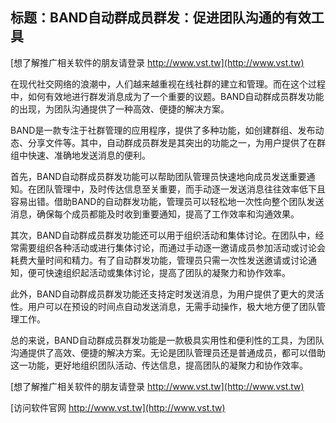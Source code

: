 ## **标题：BAND自动群成员群发：促进团队沟通的有效工具**

[想了解推广相关软件的朋友请登录 http://www.vst.tw](http://www.vst.tw)

在现代社交网络的浪潮中，人们越来越重视在线社群的建立和管理。而在这个过程中，如何有效地进行群发消息成为了一个重要的议题。BAND自动群成员群发功能的出现，为团队沟通提供了一种高效、便捷的解决方案。

BAND是一款专注于社群管理的应用程序，提供了多种功能，如创建群组、发布动态、分享文件等。其中，自动群成员群发是其突出的功能之一，为用户提供了在群组中快速、准确地发送消息的便利。

首先，BAND自动群成员群发功能可以帮助团队管理员快速地向成员发送重要通知。在团队管理中，及时传达信息至关重要，而手动逐一发送消息往往效率低下且容易出错。借助BAND的自动群发功能，管理员可以轻松地一次性向整个团队发送消息，确保每个成员都能及时收到重要通知，提高了工作效率和沟通效果。

其次，BAND自动群成员群发功能还可以用于组织活动和集体讨论。在团队中，经常需要组织各种活动或进行集体讨论，而通过手动逐一邀请成员参加活动或讨论会耗费大量时间和精力。有了自动群发功能，管理员只需一次性发送邀请或讨论通知，便可快速组织起活动或集体讨论，提高了团队的凝聚力和协作效率。

此外，BAND自动群成员群发功能还支持定时发送消息，为用户提供了更大的灵活性。用户可以在预设的时间点自动发送消息，无需手动操作，极大地方便了团队管理工作。

总的来说，BAND自动群成员群发功能是一款极具实用性和便利性的工具，为团队沟通提供了高效、便捷的解决方案。无论是团队管理员还是普通成员，都可以借助这一功能，更好地组织团队活动、传达信息，提高团队的凝聚力和协作效率。

[想了解推广相关软件的朋友请登录 http://www.vst.tw](http://www.vst.tw)


[访问软件官网 http://www.vst.tw](http://www.vst.tw)
